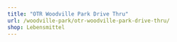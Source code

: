 ```yaml
---
title: "OTR Woodville Park Drive Thru"
url: /woodville-park/otr-woodville-park-drive-thru/
shop: Lebensmittel
---
```

